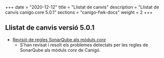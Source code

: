 +++
date        = "2020-12-12"
title       = "Llistat de canvis"
description = "Llistat de canvis canigo.core 5.0.1"
sections    = "canigo-fwk-docs"
weight		= 2
+++

## Llistat de canvis versió 5.0.1

- [Revisió de regles SonarQube als mòduls _core_](/noticies/2020-06-09-Revisio_regles_SonarQube_moduls_core/)
   - S'han revisat i resolt els problemes detectats per les regles de SonarQube als mòduls _core_ de Canigó.
